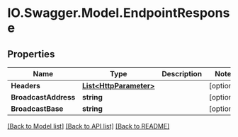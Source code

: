 # IO.Swagger.Model.EndpointResponse
## Properties

Name | Type | Description | Notes
------------ | ------------- | ------------- | -------------
**Headers** | [**List&lt;HttpParameter&gt;**](HttpParameter.md) |  | [optional] 
**BroadcastAddress** | **string** |  | [optional] 
**BroadcastBase** | **string** |  | [optional] 

[[Back to Model list]](../README.md#documentation-for-models) [[Back to API list]](../README.md#documentation-for-api-endpoints) [[Back to README]](../README.md)

